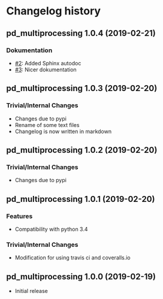 # Changelog history

## pd_multiprocessing 1.0.4 (2019-02-21)
### Dokumentation
- [#2](https://github.com/stavrakidis/pd_multiprocessing/issues/2): Added Sphinx autodoc 
- [#3](https://github.com/stavrakidis/pd_multiprocessing/issues/3): Nicer dokumentation

## pd_multiprocessing 1.0.3 (2019-02-20)
### Trivial/Internal Changes
- Changes due to pypi
- Rename of some text files
- Changelog is now written in markdown

## pd_multiprocessing 1.0.2 (2019-02-20)
### Trivial/Internal Changes
- Changes due to pypi


## pd_multiprocessing 1.0.1 (2019-02-20)
### Features
- Compatibility with python 3.4

### Trivial/Internal Changes
- Modification for using travis ci and coveralls.io


## pd_multiprocessing 1.0.0 (2019-02-19)
- Initial release
